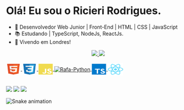 # Olá! Eu sou o Ricieri Rodrigues.

- 🔭 Desenvolvedor Web Junior | Front-End | HTML | CSS | JavaScript
- 📚 Estudando | TypeScript, NodeJs, ReactJs.
- 🏡 Vivendo em Londres!

<div align="center">
  <a href="https://github.com/rixieri">
  <img height="150em" src="https://github-readme-stats.vercel.app/api?username=rixieri&show_icons=true&theme=cobalt&include_all_commits=true&count_private=true"/>
  <img height="150em" src="https://github-readme-stats.vercel.app/api/top-langs/?username=rixieri&layout=compact&langs_count=7&theme=cobalt"/>
</div>

<div style="display: inline_block" aling="center"><br>
  <img align="center" alt="Ricieri-HTML" height="30" width="40" src="https://raw.githubusercontent.com/devicons/devicon/master/icons/html5/html5-original.svg">
  <img align="center" alt="Ricieri-CSS" height="30" width="40" src="https://raw.githubusercontent.com/devicons/devicon/master/icons/css3/css3-original.svg">
  <img align="center" alt="Ricieri-Js" height="30" width="40" src="https://raw.githubusercontent.com/devicons/devicon/master/icons/javascript/javascript-plain.svg">
  <img align="center" alt="Rafa-Python" height="38" width="48" src="https://cdn.jsdelivr.net/gh/devicons/devicon/icons/bootstrap/bootstrap-plain.svg">
  <img align="center" alt="Ricieri-Ts" height="30" width="40" src="https://raw.githubusercontent.com/devicons/devicon/master/icons/typescript/typescript-plain.svg">
  <img align="center" alt="Ricieri-React" height="33" width="43" src="https://raw.githubusercontent.com/devicons/devicon/master/icons/react/react-original.svg">  
</div>

##

<div aling="center"> 
  <a href="https://instagram.com/rixieri" target="_blank"><img src="https://img.shields.io/badge/-Instagram-%23E4405F?style=for-the-badge&logo=instagram&logoColor=white" target="_blank"></a>
  <a href = "mailto:rixieri.silva@gmail.com"><img src="https://img.shields.io/badge/Gmail-D14836?style=for-the-badge&logo=gmail&logoColor=white" target="_blank"></a>
  <a href="https://www.linkedin.com/in/ricieri-rodrigues-dev" target="_blank"><img src="https://img.shields.io/badge/-LinkedIn-%230077B5?style=for-the-badge&logo=linkedin&logoColor=white" target="_blank"></a> 
  
 
  ![Snake animation](https://github.com/rixieri/rixieri/blob/output/github-contribution-grid-snake.svg)
 
</div>

